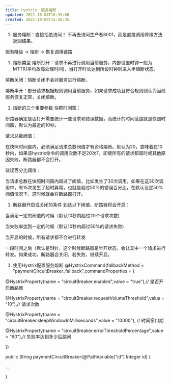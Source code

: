 ```yaml
---
title: Hystrix：服务熔断
updated: 2021-10-04T16:33:06
created: 2021-10-04T15:58:35
---
```


1.  服务熔断：直接拒绝访问！
不再去访问生产者8001，而是直接调用降级方法返回结果。

服务降级 -\> 熔断 -\> 恢复调用链路
1.  熔断类型
熔断打开：请求不再进行调用当前服务，内部设置时钟一般为MTTR(平均故障处理时间)，当打开时长达到所设时钟则进入半熔断状态。

熔断关闭：熔断关闭不会对服务进行熔断。

熔断半开：部分请求根据规则调用当前服务，如果请求成功且符合规则则认为当前服务恢复正常，关闭熔断。
1.  熔断的三个重要参数
快照时间窗：

断路器确定是否打开需要统计一些请求和错误数据，而统计的时间范围就是快照时间窗，默认为最近的10秒。

请求总数阀值：

在快照时间窗内，必须满足请求总数阀值才有资格熔断。默认为20，意味着在10秒内，如果该hystrix命令的调用次数不足20次7，即使所有的请求都超时或其他原因失败，断路器都不会打开。

错误百分比阀值：

当请求总数在快照时间窗内超过了阀值，比如发生了30次调用，如果在这30次调用中，有15次发生了超时异常，也就是超过50%的错误百分比，在默认设定50%阀值情况下，这时候就会将断路器打开。
1.  断路器开启或关闭的条件
到达以下阀值，断路器将会开启：

当满足一定的阀值的时候（默认10秒内超过20个请求次数)

当失败率达到一定的时候（默认10秒内超过50%的请求失败)

当开启的时候，所有请求都不会进行转发

一段时间之后（默认是5秒)，这个时候断路器是半开状态，会让其中一个请求进行转发。如果成功，断路器会关闭，若失败，继续开启。
1.  使用Hystrix配置服务熔断
@HystrixCommand(fallbackMethod = "paymentCircuitBreaker_fallback",commandProperties = {

@HystrixProperty(name = "circuitBreaker.enabled",value = "true"),// 是否开启断路器

@HystrixProperty(name = "circuitBreaker.requestVolumeThreshold",value = "10"),// 请求次数

@HystrixProperty(name = "circuitBreaker.sleepWindowInMilliseconds",value = "10000"), // 时间窗口期

@HystrixProperty(name = "circuitBreaker.errorThresholdPercentage",value = "60"),// 失败率达到多少后跳闸

})

public String paymentCircuitBreaker(@PathVariable("id") Integer id) {

...

}

